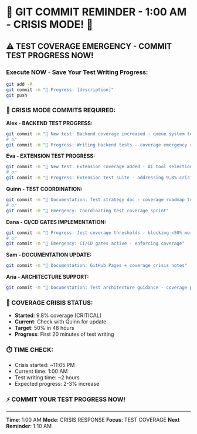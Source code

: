 # 🚨 GIT COMMIT REMINDER - 1:00 AM - CRISIS MODE! 🚨

## ⚠️ TEST COVERAGE EMERGENCY - COMMIT TEST PROGRESS NOW!

### Execute NOW - Save Your Test Writing Progress:
```bash
git add -A
git commit -m "🚧 Progress: [description]"
git push
```

### 🔴 CRISIS MODE COMMITS REQUIRED:

**Alex - BACKEND TEST PROGRESS:**
```bash
git commit -m "🧪 New test: Backend coverage increased - queue system tests"
# or
git commit -m "🚧 Progress: Writing backend tests - coverage emergency response"
```

**Eva - EXTENSION TEST PROGRESS:**
```bash
git commit -m "🧪 New test: Extension coverage added - AI tool selection tests"
# or
git commit -m "🚧 Progress: Extension test suite - addressing 9.8% crisis"
```

**Quinn - TEST COORDINATION:**
```bash
git commit -m "📝 Documentation: Test strategy doc - coverage roadmap to 50%"
# or
git commit -m "🚨 Emergency: Coordinating test coverage sprint"
```

**Dana - CI/CD GATES IMPLEMENTATION:**
```bash
git commit -m "🚧 Progress: Jest coverage thresholds - blocking <50% merges"
# or
git commit -m "🚨 Emergency: CI/CD gates active - enforcing coverage"
```

**Sam - DOCUMENTATION UPDATE:**
```bash
git commit -m "📝 Documentation: GitHub Pages + coverage crisis notes"
```

**Aria - ARCHITECTURE SUPPORT:**
```bash
git commit -m "📝 Documentation: Test architecture guidance - coverage patterns"
```

### 🚨 COVERAGE CRISIS STATUS:
- **Started**: 9.8% coverage (CRITICAL)
- **Current**: Check with Quinn for update
- **Target**: 50% in 48 hours
- **Progress**: First 20 minutes of test writing

### ⏱️ TIME CHECK:
- Crisis started: ~11:05 PM
- Current time: 1:00 AM
- Test writing time: ~2 hours
- Expected progress: 2-3% increase

### ⚡ COMMIT YOUR TEST PROGRESS NOW!

---
**Time**: 1:00 AM
**Mode**: CRISIS RESPONSE
**Focus**: TEST COVERAGE
**Next Reminder**: 1:10 AM